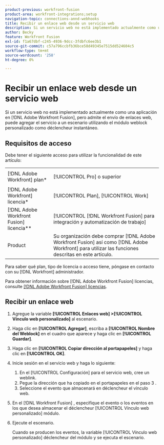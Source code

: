 ```yaml
---
product-previous: workfront-fusion
product-area: workfront-integrations;setup
navigation-topic: connections-annd-webhooks
title: Recibir un enlace web desde un servicio web
description: Si un servicio web no está implementado actualmente como una aplicación en [!DNL Adobe Workfront Fusion], pero admite el envío de enlaces web, puede agregar el servicio a un escenario utilizando el módulo weblock personalizado como déclencheur instantáneo.
author: Becky
feature: Workfront Fusion
exl-id: f1a67dbf-c245-4936-9dcc-3fdbfc6ee3b1
source-git-commit: c57a796ccbfb36bce58d49345e7515dd524604c5
workflow-type: tm+mt
source-wordcount: '258'
ht-degree: 0%

---
```


# Recibir un enlace web desde un servicio web

Si un servicio web no está implementado actualmente como una aplicación en [!DNL Adobe Workfront Fusion], pero admite el envío de enlaces web, puede agregar el servicio a un escenario utilizando el módulo weblock personalizado como déclencheur instantáneo.

## Requisitos de acceso

Debe tener el siguiente acceso para utilizar la funcionalidad de este artículo:

<table style="table-layout:auto">
 <col> 
 <col> 
 <tbody> 
  <tr> 
   <td role="rowheader">[!DNL Adobe Workfront] plan*</td> 
   <td> <p>[!UICONTROL Pro] o superior</p> </td> 
  </tr> 
  <tr data-mc-conditions=""> 
   <td role="rowheader">[!DNL Adobe Workfront] licencia*</td> 
   <td> <p>[!UICONTROL Plan], [!UICONTROL Work]</p> </td> 
  </tr> 
  <tr> 
   <td role="rowheader">[!DNL Adobe Workfront Fusion] licencia**</td> 
   <td> <p>[!UICONTROL [!DNL Workfront Fusion] para integración y automatización de trabajo] </p> </td> 
  </tr> 
  <tr> 
   <td role="rowheader">Product</td> 
   <td>Su organización debe comprar [!DNL Adobe Workfront Fusion] así como [!DNL Adobe Workfront] para utilizar las funciones descritas en este artículo.</td> 
  </tr> 
 </tbody> 
</table>

Para saber qué plan, tipo de licencia o acceso tiene, póngase en contacto con su [!DNL Workfront] administrador.

Para obtener información sobre [!DNL Adobe Workfront Fusion] licencias, consulte [[!DNL Adobe Workfront Fusion] licencias](../../workfront-fusion/get-started/license-automation-vs-integration.md).

## Recibir un enlace web

1. Agregue la variable **[!UICONTROL Enlaces web] >[!UICONTROL Vínculo web personalizado]** al escenario.
1. Haga clic en **[!UICONTROL Agregar]**, escriba a **[!UICONTROL Nombre del Weblock]** en el cuadro que aparece y haga clic en **[!UICONTROL Guardar]**.

1. Haga clic en **[!UICONTROL Copiar dirección al portapapeles]** y haga clic en **[!UICONTROL OK]**.

1. Inicie sesión en el servicio web y haga lo siguiente:

   1. En el [!UICONTROL Configuración] para el servicio web, cree un weblink.
   1. Pegue la dirección que ha copiado en el portapapeles en el paso 3 .
   1. Seleccione el evento que almacenará en déclencheur el vínculo web.

1. En el [!DNL Workfront Fusion] , especifique el evento o los eventos en los que desea almacenar el déclencheur [!UICONTROL Vínculo web personalizado] módulo.
1. Ejecute el escenario.

   Cuando se producen los eventos, la variable [!UICONTROL Vínculo web personalizado] déclencheur del módulo y se ejecuta el escenario.
